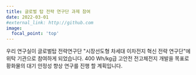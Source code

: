 ```yaml
---
title: 글로벌 탑 전략 연구단 과제 참여
date: 2022-03-01
#external_link: http://github.com
image:
  focal_point: 'top'
---
```


우리 연구실이 글로벌탑 전략연구단 "시장선도형 차세대 이차전지 혁신 전략 연구단"에 위탁 기관으로 참여하게 되었습니다. 400 Wh/kg급 고안전 전고체전지 개발을 목표로 황화물의 대기 안정성 향상 연구를 진행 할 계획입니다. 

<!--more-->
